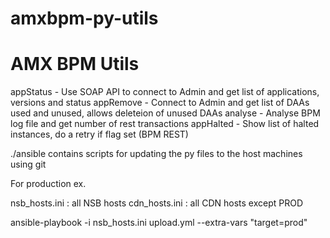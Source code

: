 # amxbpm-py-utils
AMX BPM Utils
=============

appStatus - Use SOAP API to connect to Admin and get list of applications, versions and status
appRemove - Connect to Admin and get list of DAAs used and unused, allows deleteion of unused DAAs
analyse   - Analyse BPM log file and get number of rest transactions
appHalted - Show list of halted instances, do a retry if flag set (BPM REST)


 ./ansible contains scripts for updating the py files to the host machines using git 

For production ex.

nsb_hosts.ini : all NSB hosts
cdn_hosts.ini : all CDN hosts except PROD

 ansible-playbook -i nsb_hosts.ini upload.yml --extra-vars "target=prod"
